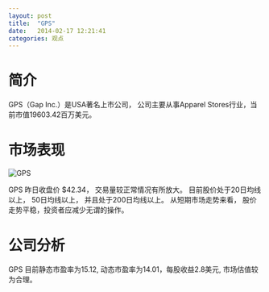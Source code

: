 ```yaml
---
layout: post
title:  "GPS"
date:   2014-02-17 12:21:41
categories: 观点
---
```


# 简介
GPS（Gap Inc.）是USA著名上市公司，
公司主要从事Apparel Stores行业，当前市值19603.42百万美元。

# 市场表现

![GPS](http://finviz.com/chart.ashx?t=GPS&ty=c&ta=1&p=d&s=l)

GPS 昨日收盘价 $42.34，
交易量较正常情况有所放大。
目前股价处于20日均线以上，
50日均线以上，
并且处于200日均线以上。
从短期市场走势来看，
股价走势平稳，投资者应减少无谓的操作。

# 公司分析
GPS 目前静态市盈率为15.12, 动态市盈率为14.01，每股收益2.8美元,
市场估值较为合理。
